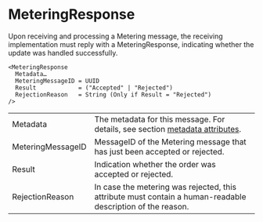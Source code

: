 <!--
SPDX-FileCopyrightText: 2020-2023 Contributors to the Shapeshifter project

SPDX-License-Identifier: Apache-2.0
-->

# MeteringResponse

Upon receiving and processing a Metering message, the receiving implementation must reply with a MeteringResponse, indicating whether the update was handled successfully.

```
<MeteringResponse
  Metadata…
  MeteringMessageID = UUID
  Result            = ("Accepted" | "Rejected")
  RejectionReason   = String (Only if Result = "Rejected")
/>
```

|                   |                                                                                                            |
|-------------------|------------------------------------------------------------------------------------------------------------|
| Metadata          | The metadata for this message. For details, see section [metadata attributes](metadata-attributes.md).     |
| MeteringMessageID | MessageID of the Metering message that has just been accepted or rejected.                                 |
| Result            | Indication whether the order was accepted or rejected.                                                     |
| RejectionReason   | In case the metering was rejected, this attribute must contain a human-readable description of the reason. |
